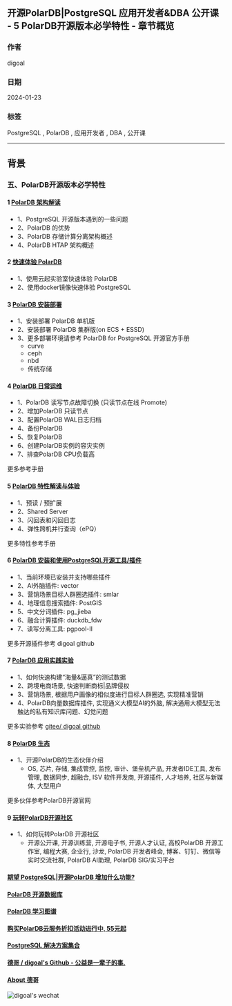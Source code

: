 ## 开源PolarDB|PostgreSQL 应用开发者&DBA 公开课 - 5 PolarDB开源版本必学特性 - 章节概览        
                      
### 作者                      
digoal                      
                      
### 日期                      
2024-01-23                      
                      
### 标签                      
PostgreSQL , PolarDB , 应用开发者 , DBA , 公开课            
                      
----                      
                      
## 背景     
### 五、PolarDB开源版本必学特性    
  
#### 1 [PolarDB 架构解读](../202401/20240124_02.md)      
- 1、PostgreSQL 开源版本遇到的一些问题
- 2、PolarDB 的优势
- 3、PolarDB 存储计算分离架构概述
- 4、PolarDB HTAP 架构概述
  
#### 2 [快速体验 PolarDB](../202401/20240125_06.md)      
- 1、使用云起实验室快速体验 PolarDB
- 2、使用docker镜像快速体验 PostgreSQL  
  
#### 3 [PolarDB 安装部署](../202401/20240124_04.md)  
- 1、安装部署 PolarDB 单机版
- 2、安装部署 PolarDB 集群版(on ECS + ESSD)
- 3、更多部署环境请参考 PolarDB for PostgreSQL 开源官方手册
    - curve  
    - ceph  
    - nbd  
    - 传统存储  
  
#### 4 [PolarDB 日常运维](../202401/20240125_05.md)  
- 1、PolarDB 读写节点故障切换 (只读节点在线 Promote)
- 2、增加PolarDB 只读节点
- 3、配置PolarDB WAL日志归档
- 4、备份PolarDB
- 5、恢复PolarDB
- 6、创建PolarDB实例的容灾实例
- 7、排查PolarDB CPU负载高
  
更多参考手册  
  
#### 5 [PolarDB 特性解读与体验](../202401/20240125_07.md)  
- 1、预读 / 预扩展
- 2、Shared Server
- 3、闪回表和闪回日志
- 4、弹性跨机并行查询（ePQ）
  
更多特性参考手册  
  
#### 6 [PolarDB 安装和使用PostgreSQL开源工具/插件](../202401/20240126_03.md)  
- 1、当前环境已安装并支持哪些插件
- 2、AI外脑插件: vector
- 3、营销场景目标人群圈选插件: smlar
- 4、地理信息搜索插件: PostGIS
- 5、中文分词插件: pg_jieba
- 6、融合计算插件: duckdb_fdw
- 7、读写分离工具: pgpool-II
  
更多开源插件参考 digoal github   
  
#### 7 [PolarDB 应用实践实验](../202401/20240129_01.md)  
- 1、如何快速构建“海量&逼真”的测试数据
- 2、跨境电商场景, 快速判断商标|品牌侵权
- 3、营销场景, 根据用户画像的相似度进行目标人群圈选, 实现精准营销
- 4、PolarDB向量数据库插件, 实现通义大模型AI的外脑, 解决通用大模型无法触达的私有知识库问题、幻觉问题
    
更多实验参考 [gitee/ digoal github](https://gitee.com/polardb/whudb-course)     
  
#### 8 [PolarDB 生态](../202401/20240130_02.md)  
- 1、开源PolarDB的生态伙伴介绍
    - OS, 芯片, 存储, 集成管控, 监控, 审计、堡垒机产品, 开发者IDE工具, 发布管理, 数据同步, 超融合, ISV 软件开发商, 开源插件, 人才培养, 社区与新媒体, 大型用户 
  
更多伙伴参考PolarDB开源官网   
  
#### 9 [玩转PolarDB开源社区](../202401/20240130_04.md)   
- 1、如何玩转PolarDB 开源社区
    - 开源公开课, 开源训练营, 开源电子书, 开源人才认证, 高校PolarDB 开源工作室, 编程大赛, 企业行, 沙龙, PolarDB 开发者峰会, 博客、钉钉、微信等实时交流社群, PolarDB AI助理, PolarDB SIG/实习平台  
  
  
  
#### [期望 PostgreSQL|开源PolarDB 增加什么功能?](https://github.com/digoal/blog/issues/76 "269ac3d1c492e938c0191101c7238216")
  
  
#### [PolarDB 开源数据库](https://openpolardb.com/home "57258f76c37864c6e6d23383d05714ea")
  
  
#### [PolarDB 学习图谱](https://www.aliyun.com/database/openpolardb/activity "8642f60e04ed0c814bf9cb9677976bd4")
  
  
#### [购买PolarDB云服务折扣活动进行中, 55元起](https://www.aliyun.com/activity/new/polardb-yunparter?userCode=bsb3t4al "e0495c413bedacabb75ff1e880be465a")
  
  
#### [PostgreSQL 解决方案集合](../201706/20170601_02.md "40cff096e9ed7122c512b35d8561d9c8")
  
  
#### [德哥 / digoal's Github - 公益是一辈子的事.](https://github.com/digoal/blog/blob/master/README.md "22709685feb7cab07d30f30387f0a9ae")
  
  
#### [About 德哥](https://github.com/digoal/blog/blob/master/me/readme.md "a37735981e7704886ffd590565582dd0")
  
  
![digoal's wechat](../pic/digoal_weixin.jpg "f7ad92eeba24523fd47a6e1a0e691b59")
  
